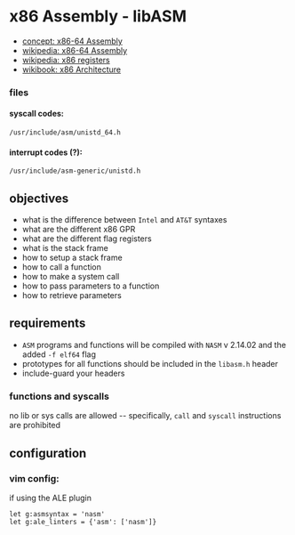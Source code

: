 # x86 Assembly - libASM

- [concept: x86-64 Assembly](https://intranet.atlasschool.com/concepts/924)
- [wikipedia: x86-64 Assembly](https://en.wikipedia.org/wiki/X86_assembly_language)
- [wikipedia: x86 registers](https://en.wikipedia.org/wiki/X86#x86_registers)
- [wikibook: x86 Architecture](https://en.wikibooks.org/wiki/X86_Assembly/X86_Architecture)

### files

#### syscall codes:

`/usr/include/asm/unistd_64.h`

#### interrupt codes (?):

`/usr/include/asm-generic/unistd.h`

## objectives

- what is the difference between `Intel` and `AT&T` syntaxes
- what are the different x86 GPR
- what are the different flag registers
- what is the stack frame
- how to setup a stack frame
- how to call a function
- how to make a system call
- how to pass parameters to a function
- how to retrieve parameters

## requirements

- `ASM` programs and functions will be compiled with `NASM` v 2.14.02 and
  the added `-f elf64` flag
- prototypes for all functions should be included in the `libasm.h` header
- include-guard your headers

### functions and syscalls

no lib or sys calls are allowed -- specifically, `call` and `syscall`
instructions are prohibited

## configuration

### vim config:

if using the ALE plugin

```vim
let g:asmsyntax = 'nasm'
let g:ale_linters = {'asm': ['nasm']}
```
